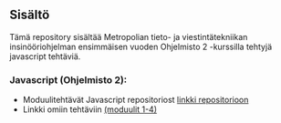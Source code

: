 ## Sisältö
Tämä repository sisältää Metropolian tieto- ja viestintätekniikan insinööriohjelman ensimmäisen vuoden Ohjelmisto 2 -kurssilla tehtyjä javascript tehtäviä. 
### Javascript (Ohjelmisto 2):
- Moduulitehtävät Javascript repositoriost [linkki repositorioon](https://github.com/ilkkamtk/JavaScript-english/tree/main)
- Linkki omiin tehtäviin [(moduulit 1-4)]()